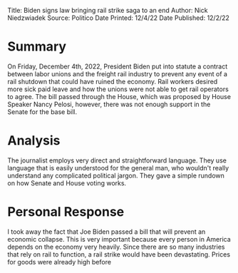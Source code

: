 Title: Biden signs law bringing rail strike saga to an end
Author: Nick Niedzwiadek
Source: Politico
Date Printed: 12/4/22
Date Published: 12/2/22

# Summary
On Friday, December 4th, 2022, President Biden put into statute a contract between labor unions and the freight rail industry to prevent any event of a rail shutdown that could have ruined the economy. Rail workers desired more sick paid leave and how the unions were not able to get rail operators to agree. The bill passed through the House, which was proposed by House Speaker Nancy Pelosi, however, there was not enough support in the Senate for the base bill.
# Analysis
The journalist employs very direct and straightforward language. They use language that is easily understood for the general man, who wouldn't really understand any complicated political jargon. They gave a simple rundown on how Senate and House voting works.
# Personal Response
I took away the fact that Joe Biden passed a bill that will prevent an economic collapse. This is very important because every person in America depends on the economy very heavily. Since there are so many industries that rely on rail to function, a rail strike would have been devastating. Prices for goods were already high before 
